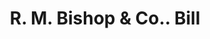 ---
doi: 10.7916/D84F32TG
date_other: '1877'
date_other_textual: '1877'
form: printed ephemera
genre:
- Invoices
name:
- R. M. Bishop & Co.
object_in_context_url: https://biggert.cul.columbia.edu/items/view/ave_biggert_01270
subject_hierarchical_geographic:
- Cincinnati, Ohio, United States
subject_name:
- R. M. Bishop & Co.
title: R. M. Bishop & Co.. Bill
sort_title: R. M. Bishop & Co.. Bill
call_number: ave_biggert_01270
coordinates:
- 39.1,-84.51666666666667
pid: ave_biggert_01270
identifiers: ave_biggert_01270
canvas_id: ldpd:396532
permalink: "/items/ave_biggert_01270/"
layout: iiif-image-page
---